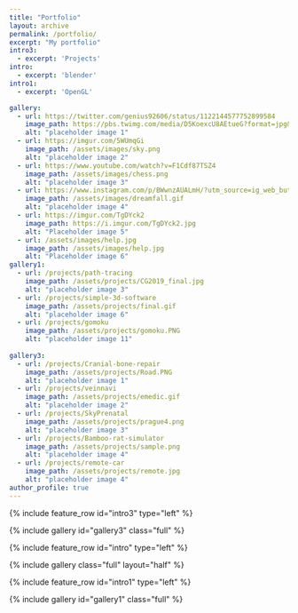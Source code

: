 ```yaml
---
title: "Portfolio"
layout: archive
permalink: /portfolio/
excerpt: "My portfolio"
intro3:
  - excerpt: 'Projects'
intro: 
  - excerpt: 'blender'
intro1:
  - excerpt: 'OpenGL'

gallery:
  - url: https://twitter.com/genius92606/status/1122144577752899584
    image_path: https://pbs.twimg.com/media/D5KoexcU8AEtueG?format=jpg&name=large   
    alt: "placeholder image 1"
  - url: https://imgur.com/5WUmqGi
    image_path: /assets/images/sky.png
    alt: "placeholder image 2"
  - url: https://www.youtube.com/watch?v=F1Cdf87TSZ4
    image_path: /assets/images/chess.png
    alt: "placeholder image 3"
  - url: https://www.instagram.com/p/BWwnzAUALmH/?utm_source=ig_web_button_share_sheet
    image_path: /assets/images/dreamfall.gif
    alt: "placeholder image 4"
  - url: https://imgur.com/TgDYck2
    image_path: https://i.imgur.com/TgDYck2.jpg
    alt: "Placeholder image 5"
  - url: /assets/images/help.jpg
    image_path: /assets/images/help.jpg
    alt: "Placeholder image 6"
gallery1:
  - url: /projects/path-tracing
    image_path: /assets/projects/CG2019_final.jpg
    alt: "placeholder image 3"
  - url: /projects/simple-3d-software
    image_path: /assets/projects/final.gif
    alt: "placeholder image 6"
  - url: /projects/gomoku
    image_path: /assets/projects/gomoku.PNG
    alt: "placeholder image 11"
    
gallery3:
  - url: /projects/Cranial-bone-repair
    image_path: /assets/projects/Road.PNG
    alt: "placeholder image 1"
  - url: /projects/veinnavi
    image_path: /assets/projects/emedic.gif
    alt: "placeholder image 2"
  - url: /projects/SkyPrenatal
    image_path: /assets/projects/prague4.png
    alt: "placeholder image 3"
  - url: /projects/Bamboo-rat-simulator
    image_path: /assets/projects/sample.png
    alt: "placeholder image 4"
  - url: /projects/remote-car
    image_path: /assets/projects/remote.jpg
    alt: "placeholder image 4"
author_profile: true
---
```


{% include feature_row id="intro3" type="left" %}

{% include gallery id="gallery3" class="full" %}


{% include feature_row id="intro" type="left" %}



{% include gallery class="full" layout="half" %}


{% include feature_row id="intro1" type="left" %}

{% include gallery id="gallery1" class="full" %}




